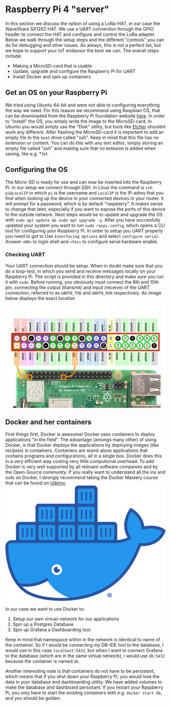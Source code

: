 # Raspberry Pi 4 "server"

In this section we discuss the option of using a LoRa-HAT, in our case the WaveShare SX1262 HAT. We use a UART connection through the GPIO header to connect the HAT and configure and control the LoRa adapter. Below we walk through the setup steps and the different "controls" you can do for debugging and other issues. As always, this is not a perfect list, but we hope to support your IoT endavour the best we can. The overall steps include:

* Making a MicroSD-card that is usable
* Update, upgrade and configure the Raspberry Pi for UART
* Install Docker and spin up containers

## Get an OS on your Raspberry Pi
We tried using Ubuntu 64-bit and were not able to configuring everything the way we need. For this reason we recommend using Raspbian OS, that can be downloaded from the Raspberry Pi foundation website [here](https://www.raspberrypi.org/downloads/). In order to "install" the OS, you simply write the image to the MicroSD-card. In Ubuntu you would simply use the "Disk" utility, but tools like [Etcher](https://www.balena.io/etcher/) shouldnt work any different. After flashing the MicroSD-card it is important to add an empty file to the `boot` drive called "ssh". Keep in mind that this file has no extension or content. You can do this with any text editor, simply storing an empty file called "ssh" and making sure that no extesion is added when saving, like e.g. *.txt. 

## Configuring the OS
The Micro-SD is ready for use and can now be inserted into the Raspberry Pi. In our setup we connect through SSH. In Linux the command is `ssh pi@LocalIP` in which `pi` is the username and `LocalIP` is the IP-adres that you find when looking up the device in your connected devices in your router. It will prompt for a password, which is by default "raspberry". It makes sense to change that later, especially if you want to expose the ports of this device to the outside network. Next steps would be to update and upgrade the OS with `sudo apt update && sudo apt upgrade -y`. After you have succesfully updated your system you want to run `sudo raspi-config`, which opens a CLI tool for configuring your Raspberry Pi. In order to setup you UART properly you need to got to Use `Interfacing Options` and select `configure serial`. Answer `<NO>` to login shell and `<Yes>` to configure serial hardware enable. 
### Checking UART
Your UART connection should be setup. When in doubt make sure that you do a loop-test, in which you send and receive messages locally on your Raspberry Pi. The script is provided in this directory and make sure you run it with `sudo`. Before running, you obviously must connect the 8th and 10th pin, connecting the output (transmit) and input (receive) of the UART connection, referred to as `UART0_TXD` and `UART0_RXD` respectively. An image below displays the exact location 
![Pinout Raspberry Pi](../../doc/Raspberry-Pi-GPIO-Header-with-Photo.png)

## Docker and her containers
First things first, Docker is awesome! Docker uses containers to deploy applications "in the field". The advantage (amongs many other) of using Docker, is that Docker deploys the applications by deploying images (like recipies) in containers. Containers are stand-alone applications that contains programs and configurations, all in a single box. Docker does this in a very efficient way costing very little computional overhead. To add Docker is very well supported by all relevant software companies and by the Open-Source community. If you really want to understand all the ins and outs on Docker, I strongly recommend taking the Docker Mastery course that can be found on [Udemy](https://www.udemy.com/course/docker-mastery/). 
![Docker-Logo](../../doc/Moby-logo.png)

In our case we want to use Docker to:
1. Setup our own virtual-network for our applications
2. Spin up a Postgres Database
3. Spin up Grafana a Dashboarding tool. 

Keep in mind that namespace within in the network is identical to name of the container. So if I would be connecting my DB-IDE tool to the database, I would use in this case `localhost:5432`, but when I want to connect Grafana to the database (which are in the same virtual network), I would use `db:5432` because the container is named `db`. 

Another interesting note is that containers do not have to be persistent, which means that if you shut down your Raspberry Pi, you would lose the data in your database and dashboarding utility. We have added volumes to make the database and dashboard persistant. If you restart your Raspberry Pi, you only have to start the exisitng containers with e.g. `docker start db`, and you should be golden. 